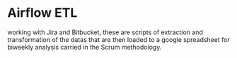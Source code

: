 # Airflow ETL
working with Jira and Bitbucket, these are scripts of extraction and transformation of the datas that are then loaded to a google spreadsheet for biweekly analysis carried in the Scrum methodology.
